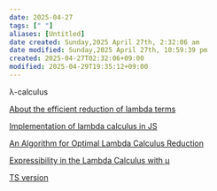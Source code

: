 ```yaml
---
date: 2025-04-27
tags: [" "]
aliases: [Untitled]
date created: Sunday,2025 April 27th, 2:32:06 am
date modified: Sunday,2025 April 27th, 10:59:39 pm
created: 2025-04-27T02:32:06+09:00
modified: 2025-04-29T19:35:12+09:00
---
```


λ-calculus

[About the efficient reduction of lambda terms](https://arxiv.org/pdf/1701.04240)

[Implementation of lambda calculus in JS](https://github.com/VictorTaelin/lambda-calculus/issues/1)

[An Algorithm for Optimal Lambda Calculus Reduction](https://dl.acm.org/doi/pdf/10.1145/96709.96711)

[Expressibility in the Lambda Calculus with µ](https://drops.dagstuhl.de/storage/00lipics/lipics-vol021-rta2013/LIPIcs.RTA.2013.206/LIPIcs.RTA.2013.206.pdf)

[TS version](https://www.typescriptlang.org/play/?noUncheckedIndexedAccess=true&erasableSyntaxOnly=true&isolatedDeclarations=true&isolatedModules=true&strictBuiltinIteratorReturn=true&useUnknownInCatchVariables=true&exactOptionalPropertyTypes=true&noFallthroughCasesInSwitch=true&noImplicitOverride=false&noUncheckedSideEffectImports=true&suppressImplicitAnyIndexErrors=true#code/C4TwDgpgBAKhBOBbAcgQ0RAzlAvFARAGqrz5QA+BAMumZfgIJhj4BQokUx8uUA3lADGwAPbwAXAW74A3FAB26CJMzB4AS3kBzOQF924aDUS8BwsZPzHZCpSrWadUAEYiAJiEkAKAB6S4SACUuAB8sAgm+hzQTGCmQqISBLE2AGYArvKC-hFyJFqIOUhQUYbhxTisFFwkVZTGdVCxBpwACqjqPHgA2qoa2gA05YgAui3QAMIi8sAQPsC87Z3dY6wA9GvDrILTqjVdUF6KGPb9WoGS3KGHZoniRCT4Q8fQuoEy27sLxrxHdlB9RxDVwebx+YbBHBhAKIC5QH5Qm4JCxWWjPJTA9wgErvT7yPaxX4ZLJFRBDfKFCGSQmIry3FEpIbEwTk+AFXRQXHrTZTGZzYB4va82bzX4ACwgqDckiW8CGwA6ABtJML+XDVaLEd0JVKhgA6A0K9SKkYfblQABimjc2FSnT2ADdUIr0tBNFBUFANQtMKhgOpMKkQI4oAADHbyNyh1jM-3TKB2yNeQTzFXTEXAIYR6WHcGyyFhVwiRWS+Rw2X8KpCL5QbWStz6w1Kka8FPAD5QKDqVKHHVuXA4PCZNwQRMQNzBPhVzvAMXwEQAdwIyBEC1SImHetkVY5EEVmGgU87nfgEGA6Xg8mrSb7wQA-FA+1BJIm3F4jYqs9MJx2SqxdGaGxQAAyg42jduogh+uo0wxpkwgwVemBiou74RKScKAtoladrGiFQAA+shqEEbMSAYacIaUDCOHHpgC7qMAghiocpERHq5jwJO07HlBB5SI8kinuel6EWRiB6i8v7HkIqD8aiiD4EJZ4Xle+CAN3A+AANRsUgklKFp+BbjpxELl4ukSSCIBeNw5nifpGCBE50m8XJ0CMMwSlQMJqkEF42lEShZkWXqzKBIZBAmUFdnsRS4X4IE24yQBO5VhGeynpg6SKgseCBah4mBFWPmidEIg9pl2W5YOUAAORYVotVQA+lU5c+BAWkq44AIRsCl5rtPAmCOHBWRxleYAkAeybuMoAJgVoQzWj4vAAAxwjRR4JvB41QJNQ0QARzEkMmc6Udo3Eyd2hw7CO3TLVpWktt1NXMVxUCzvOS74AAQlKe1TRAW6-iluE7fh+0HgRLxeJhC20SeKmiWs3SrQAtAAnAwaMAFoEagaMAF4jGseqzKoM13ctLZ3g+tW1feYYACR8LdED3ZGPiPSMugs5Dh0w4Euihu1+BJSUv54fG-MWbD3jCOC3oFsMCNQAuYrGtAXgo1AAA68gk2TWDAJT7PU81dMM8Ej3LS56ULG9razRzbhc09Ln0YxzE3XOl0ybJ8maeIPEyfbtgYLwMuCy5Mky8d8D+VuuL+7xNZWZHgOy8nKfeUjV4K9cxh-BgQy+MrVleN6XjdC8Qw+CMWbAD4TnZ6Hbl+UpIep-ia7wRnB1ZzH3d7BS-dQ+JsND52cdiidCUJVPucifnTfXLEXjMsmTeBKyBRb83rfHiOqSoFVwc51AaNo7bXedmHLwACJjwLSiT7fS++QXiJbRfYcKgcr596l2btcH+F8P6iRWpoVQqAsgQHKk0eA8BUDYgfD4VGLZBx4Efu1E++4ICL07G8d+iNl4fRIF2HusDBDwJ7AwJBKDmrkPgN0AAjC2S4c8ACiSCxC9SKhfUGx4hFCJKhNTOE9AjVxGLifqQEABK450g0I+iINWkoADWj56wKDEIgZ0CY9GjQQvGU8bhlEQDQuRKkKstqeyYixKxElOJ+zvu3B4pBlJkNsvZF4h8+LuWsF43yRdfEYg+uxKy-j3EpHPv7MOzJeBmIsU40K8FD6dnsd7De8EOKJFcfE9xQSIFXmSTQnJWQ9QV3snFDJR9Rynzap2YJol17MnlLFNksIh4iI+HIzYijzEqNELopABj1xIGMbteQejnTqEJpY8SFFbFVnEkkpR5TCq-iyY4+yLjVYBIEp4kp+xUl+LtkU2gLSryhPYrXKAK1EQzLGYqeZizIlYjLs5HihyPIsGuU0ZgRxZmvIWaksKzwQVvNSbUkGfSzRh35jmGieB+b+S8OpVIep1I+D1BvQ4PYD5QHUlobFIA8VaEOJSkALcF6CgWM8-RoLxykl4IyuZYKkW4j-udSleBTLApeW8n8gpixA0VCILQ753hAA)